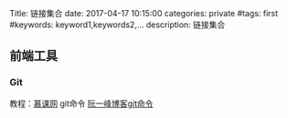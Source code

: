 Title: 链接集合 
date: 2017-04-17 10:15:00
categories: private
#tags: first
#keywords:  keyword1,keywords2,...
description: 链接集合 


## 前端工具

### Git
教程：[慕课网](http://www.imooc.com/learn/208)
git命令 [阮一峰博客git命令](http://www.ruanyifeng.com/blog/2015/12/git-cheat-sheet.html)